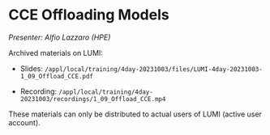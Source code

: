 # CCE Offloading Models

*Presenter: Alfio Lazzaro (HPE)*

<!--
Course materials will be provided during and after the course.
-->

<!--
Temporary location of materials (for the lifetime of the training project):

-   Slides: `/project/project_465000644/Slides/HPE/06_Directives_Programming.pdf`
-->

Archived materials on LUMI:

-   Slides: `/appl/local/training/4day-20231003/files/LUMI-4day-20231003-1_09_Offload_CCE.pdf`

-   Recording: `/appl/local/training/4day-20231003/recordings/1_09_Offload_CCE.mp4`

These materials can only be distributed to actual users of LUMI (active user account).
